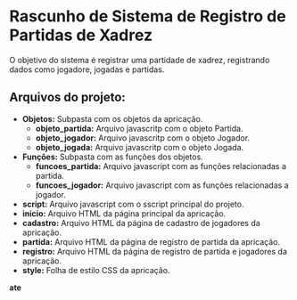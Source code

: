 # Rascunho de Sistema de Registro de Partidas de Xadrez
O objetivo do sistema é registrar uma partidade de xadrez, registrando dados como jogadore, jogadas e partidas.

## Arquivos do projeto:
- **Objetos:** Subpasta com os objetos da apricação.
  - **objeto_partida:** Arquivo javascritp com o objeto Partida.
  - **objeto_jogador:** Arquivo javascritp com o objeto Jogador.
  - **objeto_jogada:** Arquivo javascritp com o objeto Jogada.
- **Funções:** Subpasta com as funções dos objetos.
  - **funcoes_partida:** Arquivo javascript com as funções relacionadas a partida.
  - **funcoes_jogador:** Arquivo javascript com as funções relacionadas a jogador.
- **script:** Arquivo javascript com o sscript principal do projeto.
- **inicio:** Arquivo HTML da página principal da apricação.
- **cadastro:** Arquivo HTML da página de cadastro de jogadores da apricação.
- **partida:** Arquivo HTML da página de registro de partida da apricação.
- **registro:** Arquivo HTML da página de registro de partida e jogadores da apricação.
- **style:** Folha de estilo CSS da apricação.

__ate__
